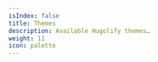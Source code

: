 ```yaml
---
isIndex: false
title: Themes
description: Available Hugolify themes…
weight: 11
icon: palette
---
```

